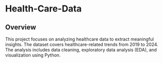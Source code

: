 # Health-Care-Data
## Overview 

This project focuses on analyzing healthcare data to extract meaningful insights. The dataset covers healthcare-related trends from 2019 to 2024. The analysis includes data cleaning, exploratory data analysis (EDA), and visualization using Python.
